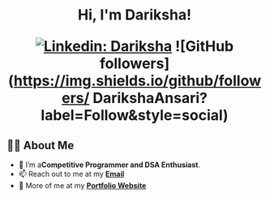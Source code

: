 <h1 align="center">Hi, I'm   Dariksha!

[![Linkedin: Dariksha](https://img.shields.io/badge/-Dariksha-blue?style=flat-square&logo=Linkedin&logoColor=white&link=https://www.linkedin.com/in/Dariksha/)](https://www.linkedin.com/in/Dariksha/)
![GitHub followers](https://img.shields.io/github/followers/  DarikshaAnsari?label=Follow&style=social)


## 👩‍💻 About Me

- 🌱 I’m a**Competitive Programmer and DSA Enthusiast**. 
- 📫 Reach out to me at my **<a href="mailto:dilzaransari970@gmail.com">Email</a>** 
- 🧑 More of me at my **[Portfolio Website](https://dariksha.netlify.app/)** 
  <br/>
   
